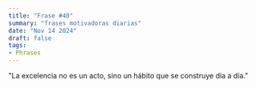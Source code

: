 ```yaml
---
title: "Frase #40"
summary: "frases motivadoras diarias"
date: "Nov 14 2024"
draft: false
tags:
- Phrases
---
```


"La excelencia no es un acto, sino un hábito que se construye día a día."
